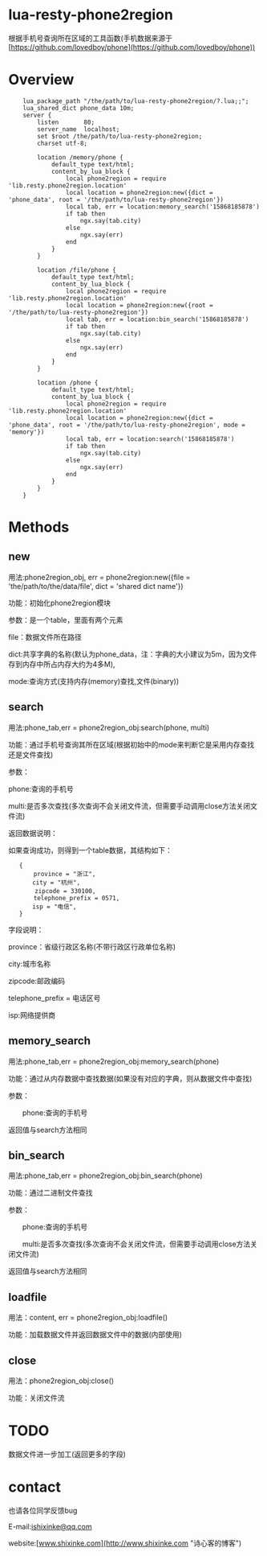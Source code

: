 # lua-resty-phone2region

根据手机号查询所在区域的工具函数(手机数据来源于[https://github.com/lovedboy/phone](https://github.com/lovedboy/phone))

# Overview

        lua_package_path "/the/path/to/lua-resty-phone2region/?.lua;;";
        lua_shared_dict phone_data 10m;
        server {
            listen       80;
            server_name  localhost;
            set $root /the/path/to/lua-resty-phone2region;
            charset utf-8;
        
            location /memory/phone {
                default_type text/html;
                content_by_lua_block {
                    local phone2region = require 'lib.resty.phone2region.location'
                    local location = phone2region:new({dict = 'phone_data', root = '/the/path/to/lua-resty-phone2region'})
                    local tab, err = location:memory_search('15868185878')
                    if tab then
                        ngx.say(tab.city)
                    else
                        ngx.say(err)
                    end
                }
            }
        
            location /file/phone {
                default_type text/html;
                content_by_lua_block {
                    local phone2region = require 'lib.resty.phone2region.location'
                    local location = phone2region:new({root = '/the/path/to/lua-resty-phone2region'})
                    local tab, err = location:bin_search('15868185878')
                    if tab then
                        ngx.say(tab.city)
                    else
                        ngx.say(err)
                    end
                }
            }
        
            location /phone {
                default_type text/html;
                content_by_lua_block {
                    local phone2region = require 'lib.resty.phone2region.location'
                    local location = phone2region:new({dict = 'phone_data', root = '/the/path/to/lua-resty-phone2region', mode = 'memory'})
                    local tab, err = location:search('15868185878')
                    if tab then
                        ngx.say(tab.city)
                    else
                        ngx.say(err)
                    end
                }
            }
        }


# Methods

## new

用法:phone2region_obj, err = phone2region:new({file = 'the/path/to/the/data/file', dict = 'shared dict name'})

功能：初始化phone2region模块

参数：是一个table，里面有两个元素
     
   file：数据文件所在路径

   dict:共享字典的名称(默认为phone_data，注：字典的大小建议为5m，因为文件存到内存中所占内存大约为4多M),
   
   mode:查询方式(支持内存(memory)查找,文件(binary))

## search

用法:phone_tab,err = phone2region_obj:search(phone, multi)

功能：通过手机号查询其所在区域(根据初始中的mode来判断它是采用内存查找还是文件查找)

参数：
     
   phone:查询的手机号

   multi:是否多次查找(多次查询不会关闭文件流，但需要手动调用close方法关闭文件流)
   
返回数据说明：
   
如果查询成功，则得到一个table数据，其结构如下：
   
       {
           province = "浙江",
       	　 city = "杭州",
       	　　zipcode = 330100,
       	   telephone_prefix = 0571,
       	　 isp = "电信",
       }
   
字段说明：
   
  
 
   province：省级行政区名称(不带行政区行政单位名称)
   
   city:城市名称
   
   zipcode:邮政编码
   
   telephone_prefix = 电话区号
   
   isp:网络提供商
   

## memory_search

用法:phone_tab,err = phone2region_obj:memory_search(phone)

功能：通过从内存数据中查找数据(如果没有对应的字典，则从数据文件中查找)

参数：

　　phone:查询的手机号


返回值与search方法相同

## bin_search

用法:phone_tab,err = phone2region_obj:bin_search(phone)

功能：通过二进制文件查找

参数：

　　phone:查询的手机号

　　multi:是否多次查找(多次查询不会关闭文件流，但需要手动调用close方法关闭文件流)

返回值与search方法相同


## loadfile

用法：content, err = phone2region_obj:loadfile()

功能：加载数据文件并返回数据文件中的数据(内部使用)

## close

用法：phone2region_obj:close()

功能：关闭文件流



# TODO

数据文件进一步加工(返回更多的字段)

# contact

也请各位同学反馈bug

E-mail:ishixinke@qq.com

website:[www.shixinke.com](http://www.shixinke.com "诗心客的博客")
